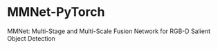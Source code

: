 # MMNet-PyTorch
MMNet: Multi-Stage and Multi-Scale Fusion Network for RGB-D Salient Object Detection
